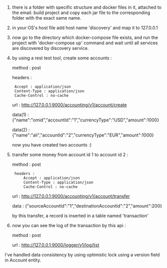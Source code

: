 1) there is a folder with specific structure and docker files in it, attached to the email. build project and copy each jar file to the corresponding folder with the exact same name.

2) in your OS's host file add host name 'discovery' and map it to 127.0.0.1

3) now go to the directory which docker-compose file exists, and run the project with 'docker-compose up' command and wait until all services are discovered by discovery service.

4) by using a rest test tool, create some accounts :

    method : post
    
    headers :
    
        Accept : application/json
        Content-Type : application/json
        Cache-Control : no-cache
        
    url : http://127.0.0.1:9000/accounting/v1/account/create
    
    data(1) : {"name":"omid","accountId":"1","currencyType":"USD","amount":1000}
    
    data(2) : {"name":"ali","accountId":"2","currencyType":"EUR","amount":1000}

    now you have created two accounts :)

5) transfer some money from account id 1 to account id 2 :

    method : post
    
        headers :
            Accept : application/json
            Content-Type : application/json
            Cache-Control : no-cache
            
    url : http://127.0.0.1:9000/accounting/v1/account/transfer
    
    data : {"sourceAccountId":"1","destinationAccountId":"2","amount":200}

    by this transfer, a record is inserted in a table named 'transaction'

6) now you can see the log of the transaction by this api :

    method : post
    
    url : http://127.0.0.1:9000/logger/v1/log/list
    


I've handled data consistency by using optimistic lock using a version field in Account entity.


